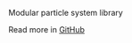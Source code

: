<!---
This README is displayed in the front page of NPM publication
--->

Modular particle system library

Read more in [GitHub](https://github.com/Risto-Paasivirta/ParticleSystem/tree/nk/publish)
